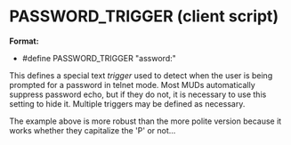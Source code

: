 # PASSWORD_TRIGGER (client script)
**Format:**
+   #define PASSWORD_TRIGGER "assword:"


This defines a special text *trigger* used to detect when the
user is being prompted for a password in telnet mode. Most MUDs
automatically suppress password echo, but if they do not, it is
necessary to use this setting to hide it. Multiple triggers may be
defined as necessary. 

The example above is more robust than the
more polite version because it works whether they capitalize the \'P\'
or not...